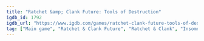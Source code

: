 ```yaml
---
title: "Ratchet &amp; Clank Future: Tools of Destruction"
igdb_id: 1792
igdb_url: "https://www.igdb.com/games/ratchet-clank-future-tools-of-destruction"
tag: ["Main game", "Ratchet & Clank Future", "Ratchet & Clank", "Insomniac Games", "Sony Computer Entertainment", "Shooter", "Platform", "Puzzle", "Single player", "Third person", "Action", "Science fiction", "Comedy"]
---
```


